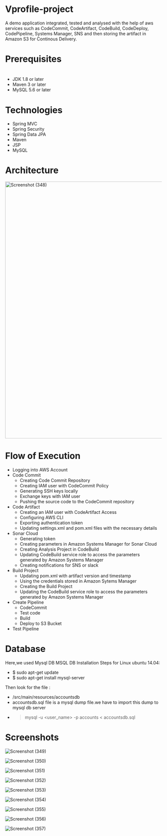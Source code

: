 # Vprofile-project

A demo application integrated, tested and analysed with the help of aws services such as CodeCommit, CodeArtifact, CodeBuild, CodeDeploy, CodePipeline, Systems Manager, SNS and then storing the artifact in Amazon S3 for Continous Delivery.

# Prerequisites
#
- JDK 1.8 or later
- Maven 3 or later
- MySQL 5.6 or later

# Technologies 
- Spring MVC
- Spring Security
- Spring Data JPA
- Maven
- JSP
- MySQL

# Architecture 

<img width="824" alt="Screenshot (348)" src="https://user-images.githubusercontent.com/68735863/152557734-125cf611-0ff4-4a57-a73b-2b65638346d2.png">

# Flow of Execution
- Logging into AWS Account
- Code Commit 
  - Creating Code Commit Repository
  - Creating IAM user with CodeCommit Policy 
  - Generating SSH keys locally
  - Exchange keys with IAM user
  - Pushing the source code to the CodeCommit repository
- Code Artifact
  - Creating an IAM user with CodeArtifact Access
  - Configuring AWS CLI
  - Exporting authentication token
  - Updating settings.xml and pom.xml files with the necessary details
- Sonar Cloud
  - Generating token
  - Creating parameters in Amazon Systems Manager for Sonar Cloud
  - Creating Analysis Project in CodeBuild
  - Updating CodeBuild service role to access the parameters generated by Amazon Systems Manager
  - Creating notifications for SNS or slack
- Build Project
  - Updating pom.xml with artifact version and timestamp
  - Using the credentials stored in Amazon Sytems Manager
  - Creating the Build Project
  - Updating the CodeBuild service role to access the parameters generated by Amazon Systems Manager
- Create Pipeline
  - CodeCommit
  - Test code 
  - Build
  - Deploy to S3 Bucket
- Test  Pipeline

# Database
Here,we used Mysql DB 
MSQL DB Installation Steps for Linux ubuntu 14.04:
- $ sudo apt-get update
- $ sudo apt-get install mysql-server

Then look for the file :
- /src/main/resources/accountsdb
- accountsdb.sql file is a mysql dump file.we have to import this dump to mysql db server
- > mysql -u <user_name> -p accounts < accountsdb.sql

# Screenshots

![Screenshot (349)](https://user-images.githubusercontent.com/68735863/152558902-e79899ee-4e40-4f45-b072-6b942279a5ce.png)

![Screenshot (350)](https://user-images.githubusercontent.com/68735863/152558934-bcd60561-7187-4d5d-83e8-3f96332ed248.png)

![Screenshot (351)](https://user-images.githubusercontent.com/68735863/152558956-465c9e6c-6ab1-413a-975b-9e3e226fb9ab.png)

![Screenshot (352)](https://user-images.githubusercontent.com/68735863/152558983-eef8666a-6905-4a51-b470-695093069904.png)

![Screenshot (353)](https://user-images.githubusercontent.com/68735863/152559018-125659fd-8756-4326-b904-60fa9965eb1f.png)

![Screenshot (354)](https://user-images.githubusercontent.com/68735863/152559049-84eff1d1-332d-44e5-9276-dd0da2f743a0.png)

![Screenshot (355)](https://user-images.githubusercontent.com/68735863/152559065-5f3621e2-a9d1-42eb-835c-2be2a3983a13.png)

![Screenshot (356)](https://user-images.githubusercontent.com/68735863/152559083-926577a3-6b45-4ee2-a1d7-a7c9409c4d25.png)

![Screenshot (357)](https://user-images.githubusercontent.com/68735863/152559110-8cdc9169-84c7-4d43-8a4e-0e3c31f89b7f.png)



